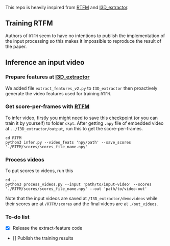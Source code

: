 This repo is heavily inspired from [RTFM](https://github.com/tianyu0207/RTFM) and [I3D_extractor](https://github.com/GowthamGottimukkala/I3D_Feature_Extraction_resnet). 
## Training RTFM 
Authors of `RTFM` seem to have no intentions to publish the implementation of the input processing so this makes it impossible to reproduce the result of the paper.

## Inference an input video 

### Prepare features at [I3D_extractor](./I3D_extractor/)
We added file `extract_features_v2.py` to `I3D_extractor` then proactively generate the video features used for training `RTFM`.

### Get score-per-frames with [RTFM](./RTFM)
To infer video, firstly you might need to save this [checkpoint](https://drive.google.com/file/d/1ocvSevEtlXdajpILMQp5ub9954E3AE7B/view?usp=share_link) (or you can train it by yourself) to folder `ckpt`.
After getting `.npy` file of embedded video at `../I3D_extractor/output`, run this to get the score-per-frames.
```shell
cd RTFM
python3 infer.py --video_feats 'npy/path' --save_scores './RTFM/scores/scores_file_name.npy'
```

### Process videos
To put scores to videos, run this
```shell
cd ..
python3 process_videos.py --input 'path/to/input-video' --scores './RTFM/scores/scores_file_name.npy' --out 'path/to/video-out'
```
Note that the input videos are saved at `/I3D_extractor/demovideos` while their scores are at `/RTFM/scores` and the final videos are at `./out_videos`.

### To-do list
- [x] Release the extract-feature code
- [] Publish the training results
